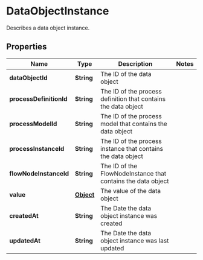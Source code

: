 

# DataObjectInstance

Describes a data object instance.
## Properties

Name | Type | Description | Notes
------------ | ------------- | ------------- | -------------
**dataObjectId** | **String** | The ID of the data object | 
**processDefinitionId** | **String** | The ID of the process definition that contains the data object | 
**processModelId** | **String** | The ID of the process model that contains the data object | 
**processInstanceId** | **String** | The ID of the process instance that contains the data object | 
**flowNodeInstanceId** | **String** | The ID of the FlowNodeInstance that contains the data object | 
**value** | [**Object**](.md) | The value of the data object | 
**createdAt** | **String** | The Date the data object instance was created | 
**updatedAt** | **String** | The Date the data object instance was last updated | 



